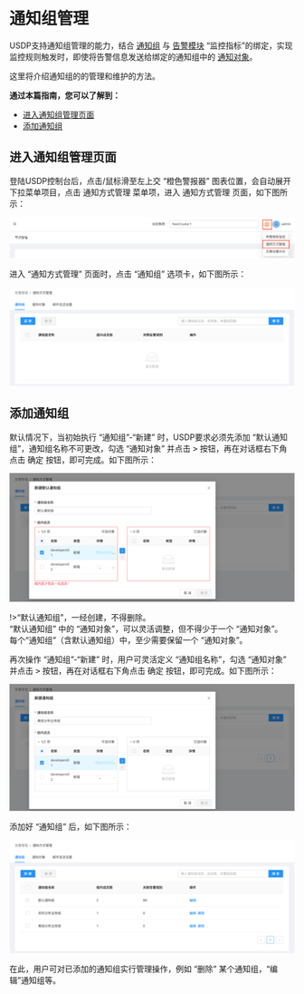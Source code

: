 # 通知组管理

USDP支持通知组管理的能力，结合 [通知组](/USDP/operate/alarm/notification_group) 与 [告警模块](/USDP/operate/alarm/alarm_template) “监控指标”的绑定，实现监控规则触发时，即使将告警信息发送给绑定的通知组中的 [通知对象](/USDP/operate/alarm/notification_object)。

这里将介绍通知组的的管理和维护的方法。



**通过本篇指南，您可以了解到：**

- [进入通知组管理页面](/USDP/operate/alarm/notification_group?id=进入通知组管理页面)
- [添加通知组](/USDP/operate/alarm/notification_group?id=添加通知组)




## 进入通知组管理页面

登陆USDP控制台后，点击/鼠标滑至左上交 “橙色警报器” 图表位置，会自动展开下拉菜单项目，点击 通知方式管理 菜单项，进入 通知方式管理 页面，如下图所示：

![](../../images/operate/alarm/set_emailserver/notify_usdp_entrance.png)

进入 “通知方式管理” 页面时，点击 “通知组” 选项卡，如下图所示：

![](../../images/operate/alarm/notification_group/notify_usdp_set_notifygroup.png)



## 添加通知组

默认情况下，当初始执行 “通知组”-“新建” 时，USDP要求必须先添加 “默认通知组”，通知组名称不可更改，勾选 “通知对象” 并点击 <kbd>></kbd> 按钮，再在对话框右下角点击 <kbd>确定</kbd> 按钮，即可完成。如下图所示：

![](../../images/operate/alarm/notification_group/notify_usdp_set_notifygroup_default.png)

!>“默认通知组”，一经创建，不得删除。</br>“默认通知组” 中的 “通知对象”，可以灵活调整，但不得少于一个 “通知对象”。</br>每个“通知组”（含默认通知组）中，至少需要保留一个 “通知对象”。

再次操作 “通知组”-“新建” 时，用户可灵活定义 “通知组名称”，勾选 “通知对象” 并点击 <kbd>></kbd> 按钮，再在对话框右下角点击 <kbd>确定</kbd> 按钮，即可完成。如下图所示：

![](../../images/operate/alarm/notification_group/notify_usdp_set_notifygroup_groupadd.png)

添加好 “通知组” 后，如下图所示：

![](../../images/operate/alarm/notification_group/notify_usdp_set_notifygroup_management.png)

在此，用户可对已添加的通知组实行管理操作，例如 “删除” 某个通知组，“编辑”通知组等。
